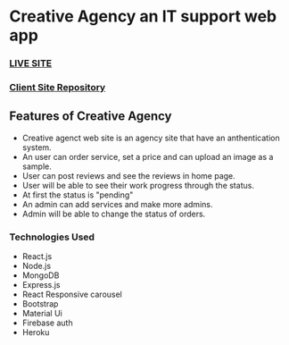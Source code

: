 
# Creative Agency an IT support web app
### [LIVE SITE](https://creative-agency-13e91.web.app/)
### [Client Site Repository](https://github.com/azizul016/creative-agency-client)

## Features of Creative Agency
- Creative agenct web site is an agency site that have an anthentication system.
- An user can order service,  set a price and can upload an image as a sample.
- User can post reviews and see the reviews in home page.
- User will be able to see their work progress through the status.
- At first the status is "pending"
- An admin can add services and make more admins.
- Admin will be able to change the status of orders.


### Technologies Used 
- React.js
- Node.js
- MongoDB
- Express.js
- React Responsive carousel
- Bootstrap
- Material Ui
- Firebase auth
- Heroku
